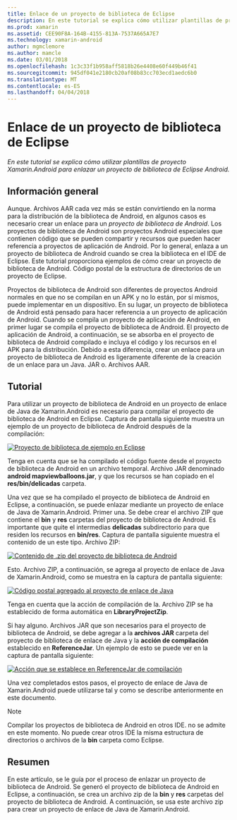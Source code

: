 ```yaml
---
title: Enlace de un proyecto de biblioteca de Eclipse
description: En este tutorial se explica cómo utilizar plantillas de proyecto Xamarin.Android para enlazar un proyecto de biblioteca de Eclipse Android.
ms.prod: xamarin
ms.assetid: CEE90F8A-164B-4155-813A-7537A665A7E7
ms.technology: xamarin-android
author: mgmclemore
ms.author: mamcle
ms.date: 03/01/2018
ms.openlocfilehash: 1c3c33f1b958aff5818b26e4408e60f449b46f41
ms.sourcegitcommit: 945df041e2180cb20af08b83cc703ecd1aedc6b0
ms.translationtype: MT
ms.contentlocale: es-ES
ms.lasthandoff: 04/04/2018
---
```

# <a name="binding-an-eclipse-library-project"></a>Enlace de un proyecto de biblioteca de Eclipse

_En este tutorial se explica cómo utilizar plantillas de proyecto Xamarin.Android para enlazar un proyecto de biblioteca de Eclipse Android._


## <a name="overview"></a>Información general

Aunque. Archivos AAR cada vez más se están convirtiendo en la norma para la distribución de la biblioteca de Android, en algunos casos es necesario crear un enlace para un *proyecto de biblioteca de Android*. Los proyectos de biblioteca de Android son proyectos Android especiales que contienen código que se pueden compartir y recursos que pueden hacer referencia a proyectos de aplicación de Android. Por lo general, enlaza a un proyecto de biblioteca de Android cuando se crea la biblioteca en el IDE de Eclipse.
Este tutorial proporciona ejemplos de cómo crear un proyecto de biblioteca de Android. Código postal de la estructura de directorios de un proyecto de Eclipse.

Proyectos de biblioteca de Android son diferentes de proyectos Android normales en que no se compilan en un APK y no lo están, por sí mismos, puede implementar en un dispositivo. En su lugar, un proyecto de biblioteca de Android está pensado para hacer referencia a un proyecto de aplicación de Android. Cuando se compila un proyecto de aplicación de Android, en primer lugar se compila el proyecto de biblioteca de Android. El proyecto de aplicación de Android, a continuación, se se absorba en el proyecto de biblioteca de Android compilado e incluya el código y los recursos en el APK para la distribución. Debido a esta diferencia, crear un enlace para un proyecto de biblioteca de Android es ligeramente diferente de la creación de un enlace para un Java. JAR o. Archivos AAR.



## <a name="walkthrough"></a>Tutorial

Para utilizar un proyecto de biblioteca de Android en un proyecto de enlace de Java de Xamarin.Android es necesario para compilar el proyecto de biblioteca de Android en Eclipse. Captura de pantalla siguiente muestra un ejemplo de un proyecto de biblioteca de Android después de la compilación: 

[![Proyecto de biblioteca de ejemplo en Eclipse](binding-a-library-project-images/build-lib-in-eclipse.png)](binding-a-library-project-images/build-lib-in-eclipse.png#lightbox)

Tenga en cuenta que se ha compilado el código fuente desde el proyecto de biblioteca de Android en un archivo temporal. Archivo JAR denominado **android mapviewballoons.jar**, y que los recursos se han copiado en el **res/bin/delicadas** carpeta. 

Una vez que se ha compilado el proyecto de biblioteca de Android en Eclipse, a continuación, se puede enlazar mediante un proyecto de enlace de Java de Xamarin.Android. Primer una. Se debe crear el archivo ZIP que contiene el **bin** y **res** carpetas del proyecto de biblioteca de Android. Es importante que quite el intermedias **delicadas** subdirectorio para que residen los recursos en **bin/res**. Captura de pantalla siguiente muestra el contenido de un este tipo. Archivo ZIP: 

[![Contenido de .zip del proyecto de biblioteca de Android](binding-a-library-project-images/contents-of-zip-file.png)](binding-a-library-project-images/contents-of-zip-file.png#lightbox)

Esto. Archivo ZIP, a continuación, se agrega al proyecto de enlace de Java de Xamarin.Android, como se muestra en la captura de pantalla siguiente:

[![Código postal agregado al proyecto de enlace de Java](binding-a-library-project-images/zip-in-binding-project.png)](binding-a-library-project-images/zip-in-binding-project.png#lightbox)

Tenga en cuenta que la acción de compilación de la. Archivo ZIP se ha establecido de forma automática en **LibraryProjectZip**.

Si hay alguno. Archivos JAR que son necesarios para el proyecto de biblioteca de Android, se debe agregar a la **archivos JAR** carpeta del proyecto de biblioteca de enlace de Java y la **acción de compilación** establecido en **ReferenceJar**. Un ejemplo de esto se puede ver en la captura de pantalla siguiente: 

[![Acción que se establece en ReferenceJar de compilación](binding-a-library-project-images/set-to-referencejar.png)](binding-a-library-project-images/set-to-referencejar.png#lightbox)

Una vez completados estos pasos, el proyecto de enlace de Java de Xamarin.Android puede utilizarse tal y como se describe anteriormente en este documento.

> [!NOTE]
> Compilar los proyectos de biblioteca de Android en otros IDE. no se admite en este momento. No puede crear otros IDE la misma estructura de directorios o archivos de la **bin** carpeta como Eclipse. 


## <a name="summary"></a>Resumen

En este artículo, se le guía por el proceso de enlazar un proyecto de biblioteca de Android. Se generó el proyecto de biblioteca de Android en Eclipse, a continuación, se crea un archivo zip de la **bin** y **res** carpetas del proyecto de biblioteca de Android. A continuación, se usa este archivo zip para crear un proyecto de enlace de Java de Xamarin.Android. 

